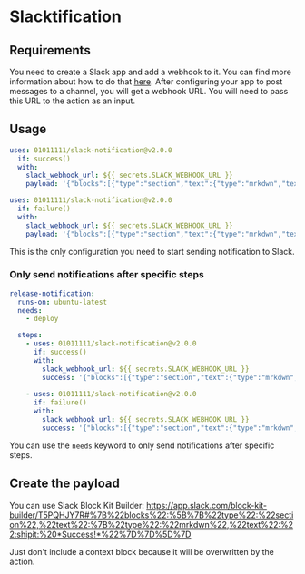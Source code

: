 # Slacktification

## Requirements

You need to create a Slack app and add a webhook to it. You can find more information about how to do that [here](https://api.slack.com/messaging/webhooks).
After configuring your app to post messages to a channel, you will get a webhook URL. You will need to pass this URL to the action as an input.

## Usage

```yaml
uses: 01011111/slack-notification@v2.0.0
  if: success()
  with:
    slack_webhook_url: ${{ secrets.SLACK_WEBHOOK_URL }}
    payload: '{"blocks":[{"type":"section","text":{"type":"mrkdwn","text":":shipit: *Success!*"}}]}'

uses: 01011111/slack-notification@v2.0.0
  if: failure()
  with:
    slack_webhook_url: ${{ secrets.SLACK_WEBHOOK_URL }}
    payload: '{"blocks":[{"type":"section","text":{"type":"mrkdwn","text":":scream: _Uh Oh_"}}]}'
```

This is the only configuration you need to start sending notification to Slack.

### Only send notifications after specific steps

```yaml
release-notification:
  runs-on: ubuntu-latest
  needs:
    - deploy

  steps:
    - uses: 01011111/slack-notification@v2.0.0
      if: success()
      with:
        slack_webhook_url: ${{ secrets.SLACK_WEBHOOK_URL }}
        success: '{"blocks":[{"type":"section","text":{"type":"mrkdwn","text":":shipit: *Success!*"}}]}'
    
    - uses: 01011111/slack-notification@v2.0.0
      if: failure()
      with:
        slack_webhook_url: ${{ secrets.SLACK_WEBHOOK_URL }}
        success: '{"blocks":[{"type":"section","text":{"type":"mrkdwn","text":":scream: _Uh Oh_"}}]}'
```

You can use the `needs` keyword to only send notifications after specific steps.

## Create the payload

You can use Slack Block Kit Builder: https://app.slack.com/block-kit-builder/T5PQHJY7R#%7B%22blocks%22:%5B%7B%22type%22:%22section%22,%22text%22:%7B%22type%22:%22mrkdwn%22,%22text%22:%22:shipit:%20*Success!*%22%7D%7D%5D%7D

Just don't include a context block because it will be overwritten by the action.
